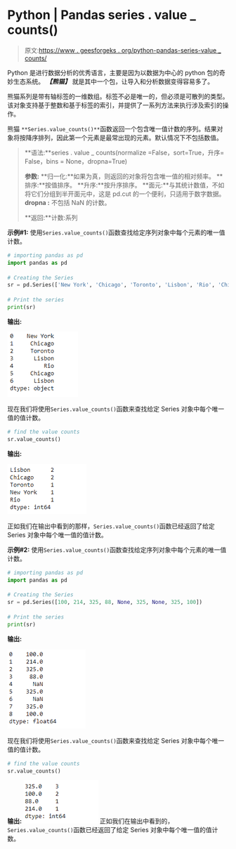 # Python | Pandas series . value _ counts()

> 原文:[https://www . geesforgeks . org/python-pandas-series-value _ counts/](https://www.geeksforgeeks.org/python-pandas-series-value_counts/)

Python 是进行数据分析的优秀语言，主要是因为以数据为中心的 python 包的奇妙生态系统。 ***【熊猫】*** 就是其中一个包，让导入和分析数据变得容易多了。

熊猫系列是带有轴标签的一维数组。标签不必是唯一的，但必须是可散列的类型。该对象支持基于整数和基于标签的索引，并提供了一系列方法来执行涉及索引的操作。

熊猫 `**Series.value_counts()**`函数返回一个包含唯一值计数的序列。结果对象将按降序排列，因此第一个元素是最常出现的元素。默认情况下不包括数值。

> **语法:**series . value _ counts(normalize =False，sort=True，升序= False，bins = None，dropna=True)
> 
> **参数:**
> **归一化:**如果为真，则返回的对象将包含唯一值的相对频率。
> **排序:**按值排序。
> **升序:**按升序排序。
> **面元:**与其统计数值，不如将它们分组到半开面元中，这是 pd.cut 的一个便利，只适用于数字数据。
> **dropna :** 不包括 NaN 的计数。
> 
> **返回:**计数:系列

**示例#1:** 使用`Series.value_counts()`函数查找给定序列对象中每个元素的唯一值计数。

```py
# importing pandas as pd
import pandas as pd

# Creating the Series
sr = pd.Series(['New York', 'Chicago', 'Toronto', 'Lisbon', 'Rio', 'Chicago', 'Lisbon'])

# Print the series
print(sr)
```

**输出:**

![](img/f93ee5afdff0436026073ba349bfdf3e.png)

现在我们将使用`Series.value_counts()`函数来查找给定 Series 对象中每个唯一值的值计数。

```py
# find the value counts
sr.value_counts()
```

**输出:**

![](img/867fee5fac772d4e068753939a68faaa.png)

正如我们在输出中看到的那样，`Series.value_counts()`函数已经返回了给定 Series 对象中每个唯一值的值计数。

**示例#2:** 使用`Series.value_counts()`函数查找给定序列对象中每个元素的唯一值计数。

```py
# importing pandas as pd
import pandas as pd

# Creating the Series
sr = pd.Series([100, 214, 325, 88, None, 325, None, 325, 100])

# Print the series
print(sr)
```

**输出:**

![](img/d04d01a90ce4002f3facd9a8bd6c5912.png)

现在我们将使用`Series.value_counts()`函数来查找给定 Series 对象中每个唯一值的值计数。

```py
# find the value counts
sr.value_counts()
```

**输出:**
![](img/460b91c59c5e8f5376211237c63ada1b.png)
正如我们在输出中看到的，`Series.value_counts()`函数已经返回了给定 Series 对象中每个唯一值的值计数。